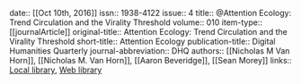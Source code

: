 date:: [[Oct 10th, 2016]]
issn:: 1938-4122
issue:: 4
title:: @Attention Ecology: Trend Circulation and the Virality Threshold
volume:: 010
item-type:: [[journalArticle]]
original-title:: Attention Ecology: Trend Circulation and the Virality Threshold
short-title:: Attention Ecology
publication-title:: Digital Humanities Quarterly
journal-abbreviation:: DHQ
authors:: [[Nicholas M Van Horn]], [[Nicholas M. Van Horn]], [[Aaron Beveridge]], [[Sean Morey]]
links:: [Local library](zotero://select/groups/2386895/items/ULBLMH4B), [Web library](https://www.zotero.org/groups/2386895/items/ULBLMH4B)
